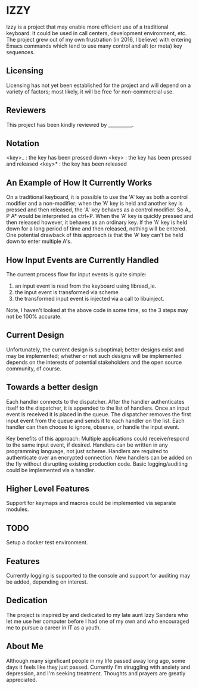 IZZY
====

Izzy is a project that may enable more efficient use of a traditional
keyboard.  It could be used in call centers, development environment,
etc.  The project grew out of my own frustration (in 2016, I believe)
with entering Emacs commands which tend to use many control and alt
(or meta) key sequences.

Licensing
---------

Licensing has not yet been established for the project and will depend
on a variety of factors; most likely, it will be free for non-commercial use.

Reviewers
---------

This project has been kindly reviewed by __________.

Notation
--------

\<key\>_ : the key has been pressed down
\<key\>  : the key has been pressed and released
\<key\>* : the key has been released

An Example of How It Currently Works
------------------------------------

On a traditional keyboard, it is possible to use the 'A' key as both a
control modifier and a non-modifier; when the 'A' key is held and
another key is pressed and then released, the 'A' key behaves as a
control modifier. So A_ P A* would be interpreted as ctrl+P.  When the
'A' key is quickly pressed and then released however, it behaves as an
ordinary key. If the 'A' key is held down for a long period of time
and then released, nothing will be entered.  One potential drawback of
this approach is that the 'A' key can't be held down to enter multiple
A's.

How Input Events are Currently Handled
--------------------------------------

The current process flow for input events is quite simple:

1) an input event is read from the keyboard using libread_ie.
2) the input event is transformed via scheme
3) the transformed input event is injected via a call to libuinject.

Note, I haven't looked at the above code in some time, so the 3 steps
may not be 100% accurate.

Current Design
--------------

Unfortunately, the current design is suboptimal; better designs exist
and may be implemented; whether or not such designs will be
implemented depends on the interests of potential stakeholders and the
open source community, of course.

Towards a better design
-----------------------

Each handler connects to the dispatcher.
After the handler authenticates itself to the dispatcher, it is
appended to the list of handlers.
Once an input event is received it is placed in the queue.
The dispatcher removes the first input event from the queue and sends
it to each handler on the list.
Each handler can then choose to ignore, observe, or handle the input event.

Key benefits of this approach:
Multiple applications could receive/respond to the same input event,
if desired.
Handlers can be written in any programming language, not just scheme.
Handlers are required to authenticate over an encrypted connection.
New handlers can be added on the fly without disrupting existing
production code.
Basic logging/auditing could be implemented via a handler.

Higher Level Features
---------------------
Support for keymaps and macros could be implemented via separate
modules.

TODO
----
Setup a docker test environment.

Features
--------

Currently logging is supported to the console and support for auditing
may be added, depending on interest.

Dedication
----------

The project is inspired by and dedicated to my late aunt Izzy Sanders
who let me use her computer before I had one of my own and who
encouraged me to pursue a career in IT as a youth.

About Me
--------

Although many significant people in my life passed away long ago,
some days it feels like they just passed. Currently I'm struggling
with anxiety and depression, and I'm seeking treatment.  Thoughts and
prayers are greatly appreciated.
